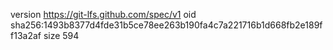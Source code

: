 version https://git-lfs.github.com/spec/v1
oid sha256:1493b8377d4fde31b5ce78ee263b190fa4c7a221716b1d668fb2e189ff13a2af
size 594
